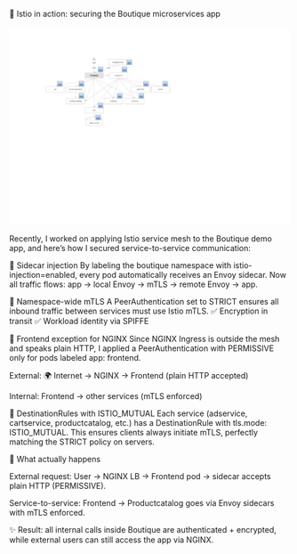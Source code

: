 🚀 Istio in action: securing the Boutique microservices app

![Boutique microservices architecture](./microservices3.jpg)

Recently, I worked on applying Istio service mesh to the Boutique demo app, and here’s how I secured service-to-service communication:

🔹 Sidecar injection
By labeling the boutique namespace with istio-injection=enabled, every pod automatically receives an Envoy sidecar.
Now all traffic flows: app → local Envoy → mTLS → remote Envoy → app.

🔹 Namespace-wide mTLS
A PeerAuthentication set to STRICT ensures all inbound traffic between services must use Istio mTLS.
✅ Encryption in transit
✅ Workload identity via SPIFFE

🔹 Frontend exception for NGINX
Since NGINX Ingress is outside the mesh and speaks plain HTTP, I applied a PeerAuthentication with PERMISSIVE only for pods labeled app: frontend.

External: 🌍 Internet → NGINX → Frontend (plain HTTP accepted)

Internal: Frontend → other services (mTLS enforced)

🔹 DestinationRules with ISTIO_MUTUAL
Each service (adservice, cartservice, productcatalog, etc.) has a DestinationRule with tls.mode: ISTIO_MUTUAL.
This ensures clients always initiate mTLS, perfectly matching the STRICT policy on servers.

🔹 What actually happens

External request: User → NGINX LB → Frontend pod → sidecar accepts plain HTTP (PERMISSIVE).

Service-to-service: Frontend → Productcatalog goes via Envoy sidecars with mTLS enforced.

✨ Result: all internal calls inside Boutique are authenticated + encrypted, while external users can still access the app via NGINX.